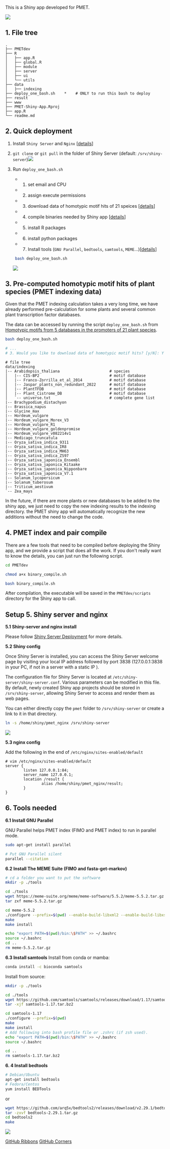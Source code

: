 This is a Shiny app developed for PMET.

![](www/figures/logo.png)

## 1. File tree

```shell
.
├── PMETdev
├── R
│   ├── app.R
│   ├── global.R
│   ├── module
│   ├── server
│   ├── ui
│   └── utils
├── data
│   ├── indexing
├── deploy_one_bash.sh    *    # ONLY to run this bash to deploy
├── result
├── www
├── PMET-Shiny-App.Rproj
├── app.R
└── readme.md
```

## 2. Quick deployment

1. Install `Shiny Server` and `Nginx` [[details](#setup-shiny-server-and-nginx)]
2. `git clone` or `git pull` in the folder of Shiny Server (default: `/srv/shiny-server`)![](https://raw.githubusercontent.com/duocang/images/master/PicGo/202309191728114.png)

3. Run `deploy_one_bash.sh`

   - 1. set email and CPU
   - 2. assign execute permissions
   - 3. download data of homotypic motif hits of 21 speices [[details](#index-data)]
   - 4. compile binaries needed by Shiny app [[details](#compile)]
   - 5. install R packages
   - 6. install python packages
   - 7. Install tools (`GNU Parallel`, `bedtools`, `samtools`, `MEME`...)[[details](#tools)]
   ```bash
    bash deploy_one_bash.sh
   ```
   ![](https://raw.githubusercontent.com/duocang/images/master/PicGo/202310190148145.png)

## <span id="index-data">3. Pre-computed homotypic motif hits of plant species (PMET indexing data)</span>

Given that the PMET indexing calculation takes a very long time, we have already performed pre-calculation for some plants and several common plant transcription factor databases.

The data can be accessed by running the script `deploy_one_bash.sh` from [Homotypic motifs from 5 databases in the promoters of 21 plant species](https://zenodo.org/record/8435321).

```bash
bash deploy_one_bash.sh

# ...
# 3. Would you like to download data of homotypic motif hits? [y/N]: Y
```

```shell
# file tree
data/indexing
|-- Arabidopsis_thaliana                      # species
│   |-- CIS-BP2                               # motif database
│   |-- Franco-Zorrilla_et_al_2014            # motif database
│   |-- Jaspar_plants_non_redundant_2022      # motif database
│   |-- PlantTFDB                             # motif database
│   |-- Plant_Cistrome_DB                     # motif database
│   `-- universe.txt                          # complete gene list
|-- Brachypodium_distachyon
|-- Brassica_napus
|-- Glycine_max
|-- Hordeum_vulgare
|-- Hordeum_vulgare_Morex_V3
|-- Hordeum_vulgare_R1
|-- Hordeum_vulgare_goldenpromise
|-- Hordeum_vulgare_v082214v1
|-- Medicago_truncatula
|-- Oryza_sativa_indica_9311
|-- Oryza_sativa_indica_IR8
|-- Oryza_sativa_indica_MH63
|-- Oryza_sativa_indica_ZS97
|-- Oryza_sativa_japonica_Ensembl
|-- Oryza_sativa_japonica_Kitaake
|-- Oryza_sativa_japonica_Nipponbare
|-- Oryza_sativa_japonica_V7.1
|-- Solanum_lycopersicum
|-- Solanum_tuberosum
|-- Triticum_aestivum
`-- Zea_mays
```

In the future, if there are more plants or new databases to be added to the shiny app, we just need to copy the new indexing results to the indexing directory. the PMET shiny app will automatically recognize the new additions without the need to change the code.

## <span id="compile">4. PMET index and pair compile</span>

There are a few tools that need to be compiled before deploying the Shiny app, and we provide a script that does all the work.
If you don't really want to know the details, you can just run the following script.

```bash
cd PMETdev

chmod a+x binary_compile.sh

bash binary_compile.sh
```

After compilation, the executable will be saved in the `PMETdev/scripts` directory for the Shiny app to call.

## <span id="setup-shiny-server-and-nginx">Setup 5. Shiny server and nginx</span>

**5.1 Shiny-server and nginx install**

Please follow [Shiny Server Deployment](https://cran.r-project.org/web/packages/ReviewR/vignettes/deploy_server.html) for more details.

**5.2 Shiny config**

Once Shiny Server is installed, you can access the Shiny Server welcome page by visiting your local IP address followed by port 3838 (127.0.0.1:3838 in your PC, if not in a server with a static IP ).

The configuration file for Shiny Server is located at `/etc/shiny-server/shiny-server.conf`. Various parameters can be modified in this file. By default, newly created Shiny app projects should be stored in `/srv/shiny-server`, allowing Shiny Server to access and render them as web pages.

You can either directly copy the `pmet` folder to `/srv/shiny-server` or create a link to it in that directory.

```bash
ln -s /home/shiny/pmet_nginx /srv/shiny-server
```

![](https://raw.githubusercontent.com/duocang/images/master/PicGo/202304181455329.png)

**5.3 nginx config**

Add the following in the end of `/etc/nginx/sites-enabled/default`

```shell
# vim /etc/nginx/sites-enabled/default
server {
        listen 127.0.0.1:84;
        server_name 127.0.0.1;
        location /result {
                alias /home/shiny/pmet_nginx/result;
        }
}
```

<!-- **Download function based on nginx**

After PMET calculation is completed, Shiny will generate a download button that is specifically for the PMET result archive. This functionality can be found in `utils/command_call_pmet.R` line 12.

```R
result_link <- paste0("http://127.0.0.1:84/result/", paste0(pmetPair_path_name, ".zip"))
``` -->

## <span id="tools">6. Tools needed</span>

**6.1 Install GNU Parallel**

GNU Parallel helps PMET index (FIMO and PMET index) to run in parallel mode.

```bash
sudo apt-get install parallel

# Put GNU Parallel silent
parallel --citation
```

**6.2 Install The MEME Suite (FIMO and fasta-get-markov)**

```bash
# cd a folder you want to put the software
mkdir -p ./tools

cd ./tools
wget https://meme-suite.org/meme/meme-software/5.5.2/meme-5.5.2.tar.gz
tar zxf meme-5.5.2.tar.gz

cd meme-5.5.2
./configure --prefix=$(pwd) --enable-build-libxml2 --enable-build-libxslt
make
make install

echo "export PATH=$(pwd)/bin:\$PATH" >> ~/.bashrc
source ~/.bashrc
cd ..
rm meme-5.5.2.tar.gz
```


**6.3 Install samtools**
Install from conda or mamba:

```bash
conda install -c bioconda samtools
```

Install from source:

```bash
mkdir -p ./tools

cd ./tools
wget https://github.com/samtools/samtools/releases/download/1.17/samtools-1.17.tar.bz2
tar -xjf samtools-1.17.tar.bz2

cd samtools-1.17
./configure --prefix=$(pwd)
make
make install
# Add following into bash profile file or .zshrc (if zsh used).
echo "export PATH=$(pwd)/bin:\$PATH" >> ~/.bashrc
source ~/.bashrc

cd ..
rm samtools-1.17.tar.bz2
```

**6. 4 Install bedtools**
```bash
# Debian/Ubuntu
apt-get install bedtools
# Fedora/Centos
yum install BEDTools
```

or

```bash
wget https://github.com/arq5x/bedtools2/releases/download/v2.29.1/bedtools-2.29.1.tar.gz
tar -zxvf bedtools-2.29.1.tar.gz
cd bedtools2
make
```

![](www/figures/pmet_workflow_with_interval_option.png)

[GitHub Ribbons](https://github.blog/2008-12-19-github-ribbons/)
[GitHub Corners](https://tholman.com/github-corners/)